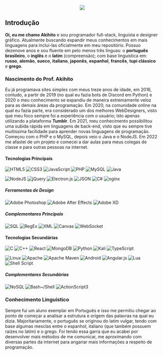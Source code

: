 <div align="center">
    <img src="https://raw.githubusercontent.com/akihitofficial/akihitofficial/main/images/header.png"/>
</div>


## Introdução
**Oi, eu me chamo Akihito** e sou programador full-stack, linguista e designer gráfico. Atualmente buscando expandir meus conhecimentos em mais linguagens para incluí-las oficialmente em meu repositório. Possuo dezenove anos e sou fluente em pelo menos três línguas: o **português brasileiro**, o **inglês** e o **latim** (compreensão); com base linguística em: **russo**, **alemão**, **sueco**, **italiano**, **japonês**, **espanhol**, **francês**, **tupi clássico** e **grego**.

### Nascimento do Prof. Akihito
Eu já programava sites simples com meus treze anos de idade, em 2016, contudo, a partir de 2019 (no qual eu fazia bots de Discord em Python) e 2020 o meu conhecimento se expandiu de maneira extremamente veloz para as demais áreas da programação. Em 2020, na comunidade online na qual eu fazia parte, era considerado um dos melhores WebDesigners, visto que meu foco sempre foi a experiência com o usuário; isto apenas utilizando a plataforma **Tumblr**. Em 2021, meu conhecimento possibilitou uma subida rápida em linguagens de back-end, visto que eu sempre tive muitíssima facilidade para aprender novas linguagens de programação. Começou com o PHP e o MySQL, depois veio o Java e o NodeJS. Em 2022 me afastei de um projeto e comecei a dar aulas para meus colegas de classe e para outras pessoas na internet.

#### Tecnologias Principais
![HTML5](https://img.shields.io/badge/-HTML5-E34F26?style=flat-square&logo=html5&logoColor=white)
![CSS3](https://img.shields.io/badge/-CSS3-1572B6?style=flat-square&logo=css3)
![JavaScript](https://img.shields.io/badge/-JavaScript-9e7e15?style=flat-square&logo=javascript)
![PHP](https://img.shields.io/badge/-PHP-1a165f?style=flat-square&logo=php)
![MySQL](https://img.shields.io/badge/-MySQL-5299cc?style=flat-square&logo=mysql&logoColor=white)
![Java](https://img.shields.io/badge/-Java-bf360c?style=flat-square&logo=coffeescript&logoColor=white)

![NodeJS](https://img.shields.io/badge/-NodeJS-031c03?style=flat-square&logo=Node.js)
![jQuery](https://img.shields.io/badge/-jQuery-1d2d39?style=flat-square&logo=jquery)
![Electron.js](https://img.shields.io/badge/Electron-191970?style=flat-square&logo=Electron&logoColor=white)
![JSON](https://img.shields.io/badge/-JSON-838383?style=flat-square&logo=json)
![C#](https://img.shields.io/badge/-C%23-4a148c?style=flat-square&logo=csharp)
![nginx](https://img.shields.io/badge/nginx-%23009639.svg?style=flat-square&logo=nginx&logoColor=white)
##### Ferramentas de Design
![Adobe Photoshop](https://img.shields.io/badge/-Adobe%20Photoshop-001e36?style=flat-square&logo=adobephotoshop)
![Adobe After Effects](https://img.shields.io/badge/-Adobe%20After%20Effects-00005b?style=flat-square&logo=adobeaftereffects)
![Adobe XD](https://img.shields.io/badge/-Adobe%20XD-470037?style=flat-square&logo=adobexd)
##### Complementares Principais
![SQL](https://img.shields.io/badge/-SQL-black?style=flat-square&logo=cachet&logoColor=white)
![RegEx](https://img.shields.io/badge/-RegEx-black?style=flat-square&logo=cachet&logoColor=white)
![XML](https://img.shields.io/badge/-XML-black?style=flat-square&logo=cachet&logoColor=white)
![Canvas](https://img.shields.io/badge/-Canvas-black?style=flat-square&logo=cachet&logoColor=white)
![WebSocket](https://img.shields.io/badge/-WebSocket-black?style=flat-square&logo=cachet&logoColor=white)

#### Tecnologias Secundárias
![C](https://img.shields.io/badge/C-%2300599C.svg?style=flat-square&logo=c&logoColor=white)
![C++](https://img.shields.io/badge/-C%2B%2B-54778c?style=flat-square&logo=c%2B%2B)
![React](https://img.shields.io/badge/-React-575d91?style=flat-square&logo=react)
![MongoDB](https://img.shields.io/badge/MongoDB-%234ea94b.svg?style=flat-square&logo=mongodb&logoColor=white)
![Python](https://img.shields.io/badge/-Python-0c0c0c?style=flat-square&logo=python)
![Kali](https://img.shields.io/badge/Kali-268BEE?style=flat-square&logo=kalilinux&logoColor=white)
![TypeScript](https://img.shields.io/badge/TypeScript-%23007ACC.svg?style=flat-square&logo=typescript&logoColor=white)

![Linux](https://img.shields.io/badge/Linux-FCC624?style=flat-square&logo=linux&logoColor=black)
![Apache](https://img.shields.io/badge/Apache-%23D42029.svg?style=flat-square&logo=apache&logoColor=white)
![Apache Maven](https://img.shields.io/badge/Apache%20Maven-C71A36?style=flat-square&logo=Apache%20Maven&logoColor=white)
![Android](https://img.shields.io/badge/Android-3DDC84?style=flat-square&logo=android&logoColor=white)
![Angular.js](https://img.shields.io/badge/Angular.js-%23E23237.svg?style=flat-square&logo=angularjs&logoColor=white)
![Lua](https://img.shields.io/badge/Lua-%232C2D72.svg?style=flat-square&logo=lua&logoColor=white)
![Shell Script](https://img.shields.io/badge/Shell%20Script-%23121011.svg?style=flat-square&logo=gnu-bash&logoColor=white)
##### Complementares Secundárias
![NoSQL](https://img.shields.io/badge/-NoSQL-black?style=flat-square&logo=cachet&logoColor=white)
![Bash~/Shell](https://img.shields.io/badge/-Bash/Shell-black?style=flat-square&logo=cachet&logoColor=white)
![ActionScript3](https://img.shields.io/badge/-ActionScript3-black?style=flat-square&logo=cachet&logoColor=white)

### Conhecimento Linguístico
Sempre fui um aluno exemplar em Português e isso me permitiu chegar ao ponto de começar a analisar a estrutura e origem das palavras na qual eu dizia. Majoritariamente, o português se originou do latim vulgar, tendo com base algumas mesclas entre o espanhol, italiano (que também possuem raízes no latim) e o grego. Foi tendo essa garra que eu acabei por desenvolver mais métodos de me comunicar, me aproximando com diversas partes da internet para angariar mais informações a respeito de programação.
